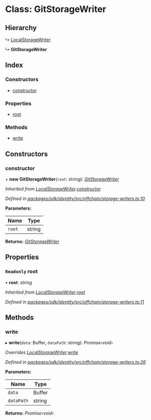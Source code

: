 # Class: GitStorageWriter

## Hierarchy

  ↳ [LocalStorageWriter](_offchain_storage_writers_.localstoragewriter.md)

  ↳ **GitStorageWriter**

## Index

### Constructors

* [constructor](_offchain_storage_writers_.gitstoragewriter.md#constructor)

### Properties

* [root](_offchain_storage_writers_.gitstoragewriter.md#readonly-root)

### Methods

* [write](_offchain_storage_writers_.gitstoragewriter.md#write)

## Constructors

###  constructor

\+ **new GitStorageWriter**(`root`: string): *[GitStorageWriter](_offchain_storage_writers_.gitstoragewriter.md)*

*Inherited from [LocalStorageWriter](_offchain_storage_writers_.localstoragewriter.md).[constructor](_offchain_storage_writers_.localstoragewriter.md#constructor)*

*Defined in [packages/sdk/identity/src/offchain/storage-writers.ts:10](https://github.com/celo-org/celo-monorepo/blob/master/packages/sdk/identity/src/offchain/storage-writers.ts#L10)*

**Parameters:**

Name | Type |
------ | ------ |
`root` | string |

**Returns:** *[GitStorageWriter](_offchain_storage_writers_.gitstoragewriter.md)*

## Properties

### `Readonly` root

• **root**: *string*

*Inherited from [LocalStorageWriter](_offchain_storage_writers_.localstoragewriter.md).[root](_offchain_storage_writers_.localstoragewriter.md#readonly-root)*

*Defined in [packages/sdk/identity/src/offchain/storage-writers.ts:11](https://github.com/celo-org/celo-monorepo/blob/master/packages/sdk/identity/src/offchain/storage-writers.ts#L11)*

## Methods

###  write

▸ **write**(`data`: Buffer, `dataPath`: string): *Promise‹void›*

*Overrides [LocalStorageWriter](_offchain_storage_writers_.localstoragewriter.md).[write](_offchain_storage_writers_.localstoragewriter.md#write)*

*Defined in [packages/sdk/identity/src/offchain/storage-writers.ts:26](https://github.com/celo-org/celo-monorepo/blob/master/packages/sdk/identity/src/offchain/storage-writers.ts#L26)*

**Parameters:**

Name | Type |
------ | ------ |
`data` | Buffer |
`dataPath` | string |

**Returns:** *Promise‹void›*
